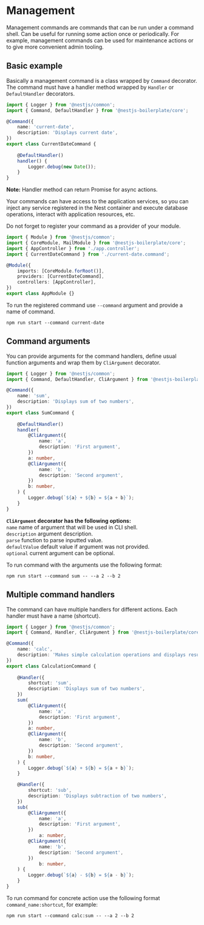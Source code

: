 # Management

Management commands are commands that can be run under a command shell. Can be useful for running some action once 
or periodically. For example, management commands can be used for maintenance actions or to give more convenient 
admin tooling.

## Basic example

Basically a management command is a class wrapped by `Command` decorator. The command must have a handler method 
wrapped by `Handler` or `DefaultHandler` decorators.

```typescript
import { Logger } from '@nestjs/common';
import { Command, DefaultHandler } from '@nestjs-boilerplate/core';

@Command({
    name: 'current-date',
    description: 'Displays current date',
})
export class CurrentDateCommand {
    
    @DefaultHandler()
    handler() {
        Logger.debug(new Date());
    }
}
```

**Note:** Handler method can return Promise for async actions.

Your commands can have access to the application services, so you can inject any service registered in the Nest
container and execute database operations, interact with application resources, etc. 

Do not forget to register your command as a provider of your module.

```typescript
import { Module } from '@nestjs/common';
import { CoreModule, MailModule } from '@nestjs-boilerplate/core';
import { AppController } from './app.controller';
import { CurrentDateCommand } from './current-date.command';

@Module({
    imports: [CoreModule.forRoot()],
    providers: [CurrentDateCommand],
    controllers: [AppController],
})
export class AppModule {}
```

To run the registered command use `--command` argument and provide a name of command.

```shell
npm run start --command current-date
```

## Command arguments

You can provide arguments for the command handlers, define usual function arguments and wrap them by `CliArgument` 
decorator. 

```typescript
import { Logger } from '@nestjs/common';
import { Command, DefaultHandler, CliArgument } from '@nestjs-boilerplate/core';

@Command({
    name: 'sum',
    description: 'Displays sum of two numbers',
})
export class SumCommand {
    
    @DefaultHandler()
    handler(
        @CliArgument({
            name: 'a',
            description: 'First argument',
        })
        a: number,
        @CliArgument({
            name: 'b',
            description: 'Second argument',
        })
        b: number,
    ) {
        Logger.debug(`${a} + ${b} = ${a + b}`);
    }
}
```

**`CliArgument` decorator has the following options:**\
`name` name of argument that will be used in CLI shell.\
`description` argument description.\
`parse` function to parse inputted value.\
`defaultValue` default value if argument was not provided.\
`optional` current argument can be optional.

To run command with the arguments use the following format:

```shell
npm run start --command sum -- --a 2 --b 2
```

## Multiple command handlers

The command can have multiple handlers for different actions. Each handler must have a name (shortcut).

```typescript
import { Logger } from '@nestjs/common';
import { Command, Handler, CliArgument } from '@nestjs-boilerplate/core';

@Command({
    name: 'calc',
    description: 'Makes simple calculation operations and displays result',
})
export class CalculationCommand {
    
    @Handler({
        shortcut: 'sum',
        description: 'Displays sum of two numbers',
    })
    sum(
        @CliArgument({
            name: 'a',
            description: 'First argument',
        })
        a: number,
        @CliArgument({
            name: 'b',
            description: 'Second argument',
        })
        b: number,
    ) {
        Logger.debug(`${a} + ${b} = ${a + b}`);
    }

    @Handler({
        shortcut: 'sub',
        description: 'Displays subtraction of two numbers',
    })
    sub(
        @CliArgument({
            name: 'a',
            description: 'First argument',
        })
            a: number,
        @CliArgument({
            name: 'b',
            description: 'Second argument',
        })
            b: number,
    ) {
        Logger.debug(`${a} - ${b} = ${a - b}`);
    }
}
```

To run command for concrete action use the following format `command_name:shortcut`, for example:

```shell
npm run start --command calc:sum -- --a 2 --b 2
```